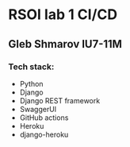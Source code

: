 # RSOI lab 1 CI/CD
## Gleb Shmarov IU7-11M

### Tech stack: 
* Python
* Django
* Django REST framework
* SwaggerUI
* GitHub actions
* Heroku
* django-heroku
